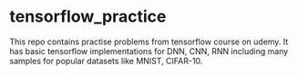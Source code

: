 # tensorflow_practice

This repo contains practise problems from tensorflow course on udemy. It has basic tensorflow implementations for DNN, CNN, RNN including many samples for popular datasets like MNIST, CIFAR-10.
